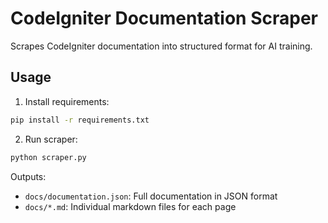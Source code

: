 # CodeIgniter Documentation Scraper

Scrapes CodeIgniter documentation into structured format for AI training.

## Usage

1. Install requirements:
```bash
pip install -r requirements.txt
```

2. Run scraper:
```bash
python scraper.py
```

Outputs:
- `docs/documentation.json`: Full documentation in JSON format
- `docs/*.md`: Individual markdown files for each page
